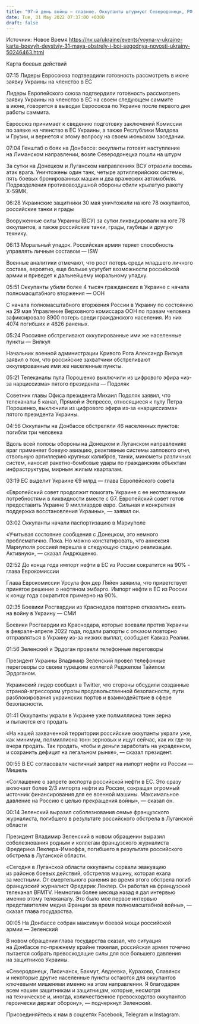```yaml
---
title: "97-й день войны — главное. Оккупанты штурмуют Северодонецк, РФ начала паспортизацию в Мариуполе, ЕС согласовал частичное нефтяное эмбарго"
date: Tue, 31 May 2022 07:37:00 +0300
draft: false
---
```

Источник: Новое Время https://nv.ua/ukraine/events/voyna-v-ukraine-karta-boevyh-deystviy-31-maya-obstrely-i-boi-segodnya-novosti-ukrainy-50246463.html






Карта боевых действий



07:15 Лидеры Евросоюза подтвердили готовность рассмотреть в июне заявку Украины на членство в ЕС

Лидеры Европейского союза подтвердили готовность рассмотреть заявку Украины на членство в ЕС на своем следующем саммите в июне, говорится в выводах Евросоюза по Украине после первого дня работы саммита.

Евросоюз принимает к сведению подготовку заключений Комиссии по заявке на членство в ЕС Украины, а также Республики Молдова и Грузии, и вернется к этому вопросу на своем июньском заседании.

07:04 Генштаб о боях на Донбассе: оккупанты готовят наступление на Лиманском направлении, возле Северодонецка пошли на штурм

За сутки на Донецком и Луганском направлениях ВСУ отразили восемь атак врага. Уничтожены один танк, четыре артиллерийских системы, пять боевых бронированных машин и два вражеских автомобиля. Подразделения противовоздушной обороны сбили крылатую ракету Х-59МК.

06:28 Украинские защитники 30 мая уничтожили на юге 78 оккупантов, российские танки и грады



Вооруженные силы Украины (ВСУ) за сутки ликвидировали на юге 78 оккупантов, а также российские танки, грады, гаубицы и другую технику.

06:13 Моральный упадок. Российская армия теряет способность управлять личным составом — ISW

Военные аналитики отмечают, что рост потерь среди младшего личного состава, вероятно, еще больше усугубит возможности российской армии и приведет к дальнейшему моральному упадку.

05:51 Оккупанты убили более 4 тысяч гражданских в Украине с начала полномасштабного вторжения — ООН

С начала полномасштабного вторжения России в Украину по состоянию на 29 мая Управление Верховного комиссара ООН по правам человека зафиксировало 8900 потерь среди гражданского населения. Из них 4074 погибших и 4826 раненых.

05:24 Россияне обстреливают оккупированные ими же населенные пункты — Вилкул



Начальник военной администрации Кривого Рога Александр Вилкул заявил о том, что российские захватчики обстреливают оккупированные ими же населенные пункты.

05:21 Телеканалы пула Порошенко выключили из цифрового эфира «из-за нарциссизма» пятого президента — Подоляк

Советник главы Офиса президента Михаил Подоляк заявил, что телеканалы 5 канал, Прямой и Эспрессо, относящиеся к пулу Петра Порошенко, выключили из цифрового эфира из-за «нарциссизма» пятого президента Украины.

04:56 Оккупанты на Донбассе обстреляли 46 населенных пунктов: погибли три человека

Вдоль всей полосы обороны на Донецком и Луганском направлениях враг применяет боевую авиацию, реактивные системы залпового огня, ствольную артиллерию крупных калибров, танки, минометы различных систем, наносит ракетно-бомбовые удары по гражданским объектам инфраструктуры, мирным жилым кварталам.

03:19 ЕС выделит Украине €9 млрд — глава Европейского совета

«Европейский совет продолжит помогать Украине с ее неотложными потребностями в ликвидности вместе с G7. Европейский совет готов предоставить Украине 9 миллиардов евро. Сильная и конкретная поддержка восстановления Украины», — заявил он.

03:02 Оккупанты начали паспортизацию в Мариуполе

«Учитывая состояние сообщения с Донецком, это немного проблематично. Пока. Но можно констатировать, что аннексия Мариуполя россией перешла в следующую стадию реализации. Активную», — сказал Андрющенко.

02:52 До конца года импорт нефти в ЕС из России сократится на 90% - глава Еврокомиссии

Глава Еврокомиссии Урсула фон дер Ляйен заявила, что приветствует принятое решение о нефтяном эмбарго. Импорт нефти в ЕС из России к концу года сократится примерно на 90%.

02:35 Боевики Росгвардии из Краснодара повторно отказались ехать на войну в Украину — СМИ

Боевики Росгвардии из Краснодара, которые воевали против Украины в феврале-апреле 2022 года, подали рапорты с отказом повторно отправляться в Украину из-за низких выплат, сообщает Кавказ.Реалии.

01:56 Зеленский и Эрдоган провели телефонные переговоры

Президент Украины Владимир Зеленский провел телефонные переговоры со своим турецким коллегой Реджепом Тайипом Эрдоганом.

Украинский лидер сообщил в Twitter, что стороны обсудили созданные страной-агрессором угрозы продовольственной безопасности, пути разблокирования украинских портов и взаимодействие в сфере безопасности.

01:41 Оккупанты украли в Украине уже полмиллиона тонн зерна и пытаются его продать



«На нашей захваченной территории российские оккупанты украли уже, как минимум, полмиллиона тонн зерновых и ищут сейчас, как их где-то вчера продать. Так продать, чтобы и деньги заработать на украденном, и сохранить дефицит на легальном рынке», — сказал президент.

00:55 В ЕС согласовали частичный запрет на импорт нефти из России — Мишель

«Соглашение о запрете экспорта российской нефти в ЕС. Это сразу включает более 2/3 импорта нефти из России, сокращая огромный источник финансирования для ее военной машины. Максимальное давление на Россию с целью прекращения войны», — сказал он.

00:14 Зеленский выразил соболезнования семье французского журналиста, погибшего в результате российского обстрела в Луганской области

Президент Владимир Зеленский в новом обращении выразил соболезнования родным и коллегам французского журналиста Фредерика Леклера-Имхоффа, погибшего в результате российского обстрела в Луганской области.

«Сегодня в Луганской области оккупанты сорвали эвакуацию из районов боевых действий, обстреляв машину, которая ехала за местными. От смертельного ранения во время этого обстрела погиб французский журналист Фредерик Леклер. Он работал на французский телеканал BFMTV. Немногим более месяца назад я дал интервью именно этому телеканалу. Это было мое первое интервью представителям медиа Франции за время полномасштабной войны», — сказал глава государства.

00:05 На Донбассе собран максимум боевой мощи российской армии — Зеленский

В новом обращении глава государства сказал, что ситуация на Донбассе по-прежнему крайне тяжелая, российская армия точечно пытается собрать превосходящие силы для все большего давления на защитников Украины.

«Северодонецк, Лисичанск, Бахмут, Авдеевка, Курахово, Славянск и некоторые другие населенные пункты остаются для оккупантов ключевыми мишенями именно на этом направлении. Я благодарен всем нашим защитникам и защитницам, которые, несмотря на техническое и, иногда, количественное превосходство оккупантов героически держат оборону», — подчеркнул Зеленский.

Присоединяйтесь к нам в соцсетях Facebook, Telegram и Instagram.
